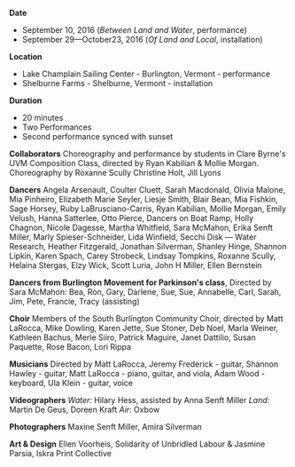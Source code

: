 **Date**
- September 10, 2016 (*Between Land and Water*, performance)  
- September 29—October23, 2016 (*Of Land and Local*, installation)

**Location**
- Lake Champlain Sailing Center - Burlington, Vermont - performance
- Shelburne Farms - Shelburne, Vermont - installation

**Duration**  
- 20 minutes
- Two Performances
- Second performance synced with sunset

**Collaborators** Choreography and performance by students in Clare Byrne's UVM Composition Class, directed by Ryan Kabilian & Mollie Morgan. Choreography by Roxanne Scully Christine Holt, Jill Lyons

**Dancers** Angela Arsenault, Coulter Cluett, Sarah Macdonald, Olivia Malone, Mia Pinheiro, Elizabeth Marie Seyler, Liesje Smith, Blair Bean, Mia Fishkin, Sage Horsey, Ruby LaBrusciano-Carris, Ryan Kabilian, Mollie Morgan, Emily Velush, Hanna Satterlee, Otto Pierce, Dancers on Boat Ramp, Holly Chagnon, Nicole Dagesse, Martha Whitfield, Sara McMahon, Erika Senft Miller, Marly Spieser-Schneider, Lida Winfield, Secchi Disk — Water Research, Heather Fitzgerald, Jonathan Silverman, Shanley Hinge, Shannon Lipkin, Karen Spach, Carey Strobeck, Lindsay Tompkins, Roxanne Scully, Helaina Stergas, Elzy Wick, Scott Luria, John H Miller, Ellen Bernstein

**Dancers from Burlington Movement for Parkinson's class**, Directed by Sara McMahon: Bea, Ron, Gary, Darlene, Sue, Sue, Annabelle, Carl, Sarah, Jim, Pete, Francie, Tracy (assisting)

**Choir** Members of the South Burlington Community Choir, directed by Matt LaRocca, Mike Dowling, Karen Jette, Sue Stoner, Deb Noel, Marla Weiner, Kathleen Bachus, Merle Siiro, Patrick Maguire, Janet Dattilio, Susan Paquette, Rose Bacon, Lori Rippa


**Musicians** Directed by Matt LaRocca, Jeremy Frederick - guitar, Shannon Hawley - guitar, Matt LaRocca - piano, guitar, and viola, Adam Wood - keyboard, Ula Klein - guitar, voice

**Videographers**  *Water:* Hilary Hess, assisted by Anna Senft Miller *Land:* Martin De Geus, Doreen Kraft *Air*: Oxbow

**Photographers** Maxine Senft Miller, Amira Silverman

**Art & Design** Ellen Voorheis, Solidarity of Unbridled Labour & Jasmine Parsia, Iskra Print Collective
